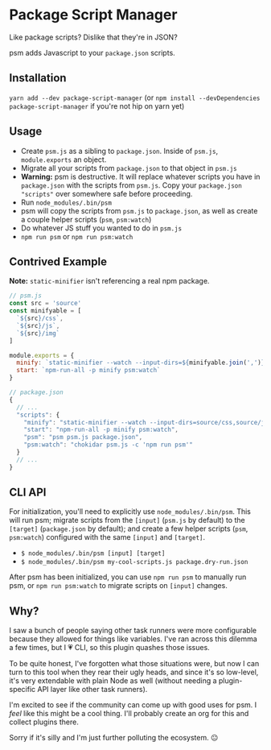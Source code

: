 # Package Script Manager

Like package scripts? Dislike that they're in JSON?

psm adds Javascript to your `package.json` scripts.

## Installation
`yarn add --dev package-script-manager` (or `npm install --devDependencies package-script-manager` if you're not hip on yarn yet)

## Usage
- Create `psm.js` as a sibling to `package.json`. Inside of `psm.js`, `module.exports` an object.
- Migrate all your scripts from `package.json` to that object in `psm.js`
- **Warning:** psm is destructive. It will replace whatever scripts you have in `package.json` with the scripts from `psm.js`. Copy your `package.json` `"scripts"` over somewhere safe before proceeding.
- Run `node_modules/.bin/psm`
- psm will copy the scripts from `psm.js` to `package.json`, as well as create a couple helper scripts (`psm`, `psm:watch`)
- Do whatever JS stuff you wanted to do in `psm.js`
- `npm run psm` or `npm run psm:watch`

## Contrived Example
**Note:** `static-minifier` isn't referencing a real npm package.

```js
// psm.js
const src = 'source'
const minifyable = [
  `${src}/css`,
  `${src}/js`,
  `${src}/img`
]

module.exports = {
  minify: `static-minifier --watch --input-dirs=${minifyable.join(',')} --output-dir=dist`,
  start: `npm-run-all -p minify psm:watch`
}
```

```js
// package.json
{
  // ...
  "scripts": {
    "minify": "static-minifier --watch --input-dirs=source/css,source/js,source/img --output-dir=dist",
    "start": "npm-run-all -p minify psm:watch",
    "psm": "psm psm.js package.json",
    "psm:watch": "chokidar psm.js -c 'npm run psm'"
  }
  // ...
}
```

## CLI API
For initialization, you'll need to explicitly use `node_modules/.bin/psm`. This will run psm; migrate scripts from the `[input]` (`psm.js` by default) to the `[target]` (`package.json` by default); and create a few helper scripts (`psm`, `psm:watch`) configured with the same `[input]` and `[target]`.
- `$ node_modules/.bin/psm [input] [target]`
- `$ node_modules/.bin/psm my-cool-scripts.js package.dry-run.json`

After psm has been initialized, you can use `npm run psm` to manually run psm, or `npm run psm:watch` to migrate scripts on `[input]` changes.

## Why?
I saw a bunch of people saying other task runners were more configurable because they allowed for things like variables. I've ran across this dilemma a few times, but I 💗 CLI, so this plugin quashes those issues.

To be quite honest, I've forgotten what those situations were, but now I can turn to this tool when they rear their ugly heads, and since it's so low-level, it's very extendable with plain Node as well (without needing a plugin-specific API layer like other task runners).

I'm excited to see if the community can come up with good uses for psm. I _feel_ like this might be a cool thing. I'll probably create an org for this and collect plugins there.

Sorry if it's silly and I'm just further polluting the ecosystem. 😐
